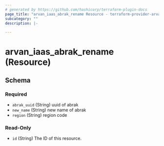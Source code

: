 ```yaml
---
# generated by https://github.com/hashicorp/terraform-plugin-docs
page_title: "arvan_iaas_abrak_rename Resource - terraform-provider-arvan"
subcategory: ""
description: |-
  
---
```


# arvan_iaas_abrak_rename (Resource)





<!-- schema generated by tfplugindocs -->
## Schema

### Required

- `abrak_uuid` (String) uuid of abrak
- `new_name` (String) new name of abrak
- `region` (String) region code

### Read-Only

- `id` (String) The ID of this resource.


